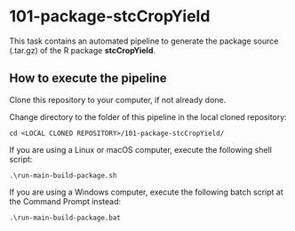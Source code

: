 
101-package-stcCropYield
========================
This task contains an automated pipeline to generate the package source
(.tar.gz) of the R package **stcCropYield**.

How to execute the pipeline
---------------------------
Clone this repository to your computer, if not already done.

Change directory to the folder of this pipeline in the local cloned repository:

```
cd <LOCAL CLONED REPOSITORY>/101-package-stcCropYield/
```

If you are using a Linux or macOS computer, execute the following shell script:

```
.\run-main-build-package.sh
```

If you are using a Windows computer, execute the following batch script
at the Command Prompt instead:

```
.\run-main-build-package.bat
```
